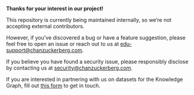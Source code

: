 **Thanks for your interest in our project\!**

This repository is currently being maintained internally, so we’re not accepting external contributors.

However, if you’ve discovered a bug or have a feature suggestion, please feel free to open an issue or reach out to us at [edu-support@chanzuckerberg.com](mailto:edu-support@chanzuckerberg.com). 

If you believe you have found a security issue, please responsibly disclose by contacting us at [security@chanzuckerberg.com](mailto:security@chanzuckerberg.com).

If you are interested in partnering with us on datasets for the Knowledge Graph, fill out [this form](?tab=t.0#:~:text=31%E2%80%AFPM%20Aug%2022-,https%3A//chanzuckerberg.com/education/ai/%3Futm_source%3Ddev%26utm_medium%3Dgithub%26utm_campaign%3Dkg%23ai%2Dcontact__form,-Done) to get in touch.